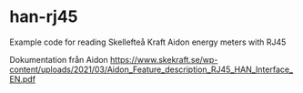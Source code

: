 # han-rj45
Example code for reading Skellefteå Kraft Aidon energy meters with RJ45

Dokumentation från Aidon
https://www.skekraft.se/wp-content/uploads/2021/03/Aidon_Feature_description_RJ45_HAN_Interface_EN.pdf
